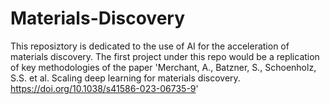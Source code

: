 # Materials-Discovery
This reposiztory is dedicated to the use of AI for the acceleration of materials discovery. The first project under this repo would be a replication of key methodologies of the paper 'Merchant, A., Batzner, S., Schoenholz, S.S. et al. Scaling deep learning for materials discovery.  https://doi.org/10.1038/s41586-023-06735-9'
